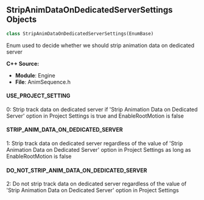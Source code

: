 ## StripAnimDataOnDedicatedServerSettings Objects

```python
class StripAnimDataOnDedicatedServerSettings(EnumBase)
```

Enum used to decide whether we should strip animation data on dedicated server

**C++ Source:**

- **Module**: Engine
- **File**: AnimSequence.h

<a id="unreal.StripAnimDataOnDedicatedServerSettings.USE_PROJECT_SETTING"></a>

#### USE_PROJECT_SETTING

0: Strip track data on dedicated server if 'Strip Animation Data on Dedicated Server' option in Project Settings is true and EnableRootMotion is false

<a id="unreal.StripAnimDataOnDedicatedServerSettings.STRIP_ANIM_DATA_ON_DEDICATED_SERVER"></a>

#### STRIP_ANIM_DATA_ON_DEDICATED_SERVER

1: Strip track data on dedicated server regardless of the value of 'Strip Animation Data on Dedicated Server' option in Project Settings as long as EnableRootMotion is false

<a id="unreal.StripAnimDataOnDedicatedServerSettings.DO_NOT_STRIP_ANIM_DATA_ON_DEDICATED_SERVER"></a>

#### DO_NOT_STRIP_ANIM_DATA_ON_DEDICATED_SERVER

2: Do not strip track data on dedicated server regardless of the value of 'Strip Animation Data on Dedicated Server' option in Project Settings

<a id="unreal.SkyAtmosphereTransformMode"></a>